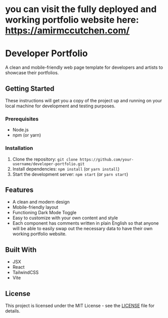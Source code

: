 # you can visit the fully deployed and working portfolio website here: https://amirmccutchen.com/
# Developer Portfolio

A clean and mobile-friendly web page template for developers and artists to showcase their portfolios.

## Getting Started

These instructions will get you a copy of the project up and running on your local machine for development and testing purposes.

### Prerequisites

- Node.js
- npm (or yarn)

### Installation

1. Clone the repository: `git clone https://github.com/your-username/developer-portfolio.git`
2. Install dependencies: `npm install` (or `yarn install`)
3. Start the development server: `npm start` (or `yarn start`)

## Features

- A clean and modern design
- Mobile-friendly layout
- Functioning Dark Mode Toggle
- Easy to customize with your own content and style
- Each component has comments written in plain English so that anyone will be able to easily swap out the necessary data to have their own working portfolio website.

## Built With

- JSX
- React
- TailwindCSS
- Vite

## License

This project is licensed under the MIT License - see the [LICENSE](LICENSE) file for details.

